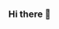 ### Hi there 👋

<!--
**huanxiguoling/huanxiguoling** is a ✨ _special_ ✨ repository because its `README.md` (this file) appears on your GitHub profile.

Here are some ideas to get you started:

- 🔭 I’m currently working on independent software development
- 🌱 I’m currently learning AI 
- 👯 I’m looking to collaborate on tech realization of various customized functions.
- Reach me here. Thanks.
-->
